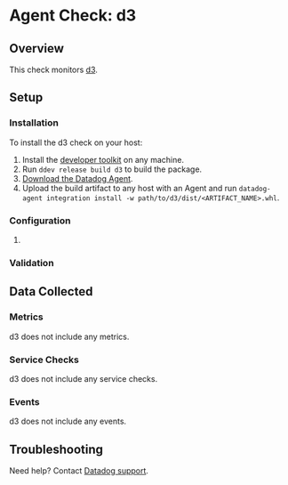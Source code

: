 # Agent Check: d3

## Overview

This check monitors [d3][1].

## Setup

### Installation

To install the d3 check on your host:

1. Install the [developer toolkit](https://docs.datadoghq.com/developers/integrations/new_check_howto/#developer-toolkit) on any machine.
2. Run `ddev release build d3` to build the package.
3. [Download the Datadog Agent](https://app.datadoghq.com/account/settings#agent).
4. Upload the build artifact to any host with an Agent and run `datadog-agent integration install -w path/to/d3/dist/<ARTIFACT_NAME>.whl`.

### Configuration

1. <List of steps to setup this Integration>

### Validation

<Steps to validate integration is functioning as expected>

## Data Collected

### Metrics

d3 does not include any metrics.

### Service Checks

d3 does not include any service checks.

### Events

d3 does not include any events.

## Troubleshooting

Need help? Contact [Datadog support][1].

[1]: https://docs.datadoghq.com/help/
